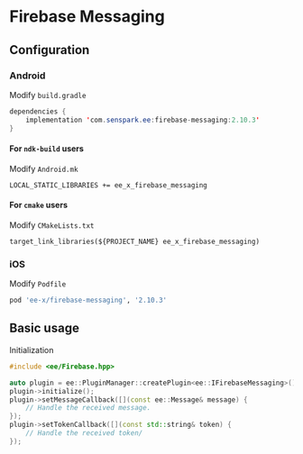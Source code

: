 # Firebase Messaging
## Configuration
### Android
Modify `build.gradle`
```java
dependencies {
    implementation 'com.senspark.ee:firebase-messaging:2.10.3'
}
```

#### For `ndk-build` users
Modify `Android.mk`
```
LOCAL_STATIC_LIBRARIES += ee_x_firebase_messaging
```

#### For `cmake` users
Modify `CMakeLists.txt`
```
target_link_libraries(${PROJECT_NAME} ee_x_firebase_messaging)
```

### iOS
Modify `Podfile`
```ruby
pod 'ee-x/firebase-messaging', '2.10.3'
```

## Basic usage
Initialization
```cpp
#include <ee/Firebase.hpp>

auto plugin = ee::PluginManager::createPlugin<ee::IFirebaseMessaging>();
plugin->initialize();
plugin->setMessageCallback([](const ee::Message& message) {
    // Handle the received message.
});
plugin->setTokenCallback([](const std::string& token) {
    // Handle the received token/
});
```